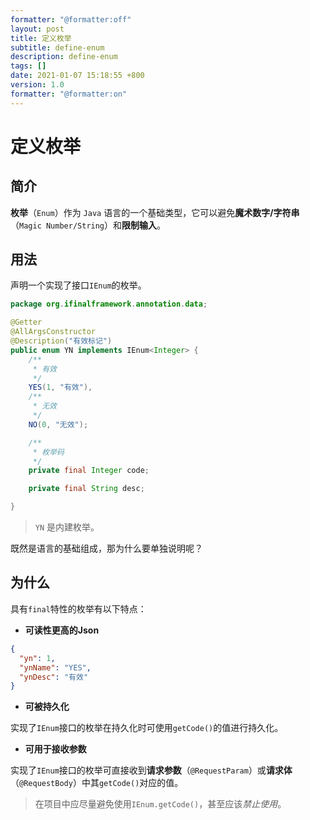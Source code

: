 ```yaml
---
formatter: "@formatter:off"
layout: post
title: 定义枚举
subtitle: define-enum 
description: define-enum 
tags: [] 
date: 2021-01-07 15:18:55 +800 
version: 1.0
formatter: "@formatter:on"
---
```


# 定义枚举

## 简介

**枚举**（`Enum`）作为 `Java` 语言的一个基础类型，它可以避免**魔术数字/字符串**（`Magic Number/String`）和**限制输入**。

## 用法

声明一个实现了接口`IEnum`的枚举。

```java
package org.ifinalframework.annotation.data;

@Getter
@AllArgsConstructor
@Description("有效标记")
public enum YN implements IEnum<Integer> {
    /**
     * 有效
     */
    YES(1, "有效"),
    /**
     * 无效
     */
    NO(0, "无效");

    /**
     * 枚举码
     */
    private final Integer code;

    private final String desc;

}
```

> `YN` 是内建枚举。

既然是语言的基础组成，那为什么要单独说明呢？

## 为什么

具有`final`特性的枚举有以下特点：

* **可读性更高的Json**

```json
{
  "yn": 1,
  "ynName": "YES",
  "ynDesc": "有效"
}
```

* **可被持久化**

实现了`IEnum`接口的枚举在持久化时可使用`getCode()`的值进行持久化。

* **可用于接收参数**

实现了`IEnum`接口的枚举可直接收到**请求参数**（`@RequestParam`）或**请求体**（`@RequestBody`）中其`getCode()`对应的值。

> 在项目中应尽量避免使用`IEnum.getCode()`，甚至应该*禁止使用*。
